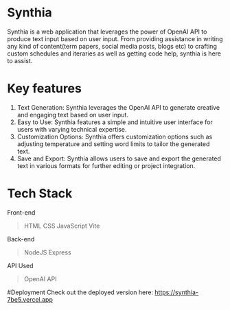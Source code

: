 # Synthia
Synthia is a web application that leverages the power of OpenAI API to produce text input based on user input. From providing assistance in writing any kind of content(term papers, social media posts, blogs etc) to crafting custom schedules and iteraries as well as getting code help, synthia is here to assist. 

# Key features

1. Text Generation:
    Synthia leverages the OpenAI API to generate creative and engaging text based on user input.
2. Easy to Use:
   Synthia features a simple and intuitive user interface for users with varying technical expertise.
3. Customization Options:
   Synthia offers customization options such as adjusting temperature and setting word limits to tailor the generated text.
4. Save and Export:
   Synthia allows users to save and export the generated text in various formats for further editing or project integration.

# Tech Stack
Front-end
> HTML
> CSS
> JavaScript
> Vite



Back-end
> NodeJS 
> Express

API Used
> OpenAI API


#Deployment 
Check out the deployed version here:
https://synthia-7be5.vercel.app


